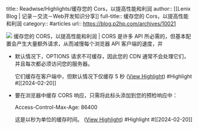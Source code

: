 title:: Readwise/Highlights/缓存您的 Cors，以提高性能和利润
author:: [[Lenix Blog | 记录－交流－Web开发知识分享]]
full-title:: 缓存您的 Cors，以提高性能和利润
category:: #articles
url:: https://blog.p2hp.com/archives/10021

![](https://readwise-assets.s3.amazonaws.com/static/images/article3.5c705a01b476.png)
缓存您的 CORS，以提高性能和利润 | CORS 是许多 API 所必需的，但基本配置会产生大量额外请求，从而减慢每个浏览器 API 客户端的速度，并
- 默认情况下，OPTIONS 请求不可缓存，因此您的 CDN 通常不会处理它们，并且每次都必须访问您的服务器。
  
  它们缓存在客户端中，但默认情况下仅缓存 5 秒 ([View Highlight](https://read.readwise.io/read/01hq2amxcrxek12sm19gteh2ax)) #Highlight #[[2024-02-20]]
- 要在浏览器中缓存 CORS 响应，只需将此标头添加到您的预检响应中：
  
    Access-Control-Max-Age: 86400
  
  这是以秒为单位的缓存时间。 ([View Highlight](https://read.readwise.io/read/01hq2anhea6qznt0799pp2ejev)) #Highlight #[[2024-02-20]]